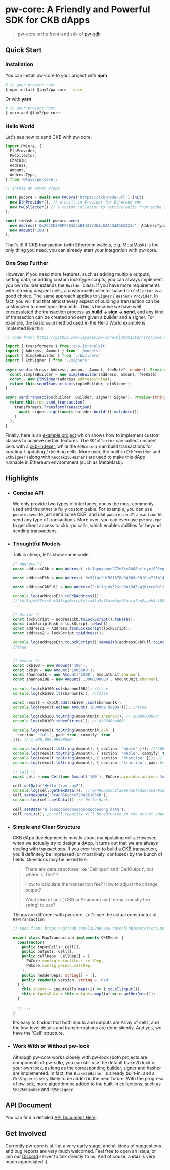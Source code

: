 # pw-core: A Friendly and Powerful SDK for CKB dApps

> pw-core is the front-end sdk of [pw-sdk](https://talk.nervos.org/t/lay2-pw-sdk-build-dapps-on-ckb-and-run-them-everywhere/4289)

## Quick Start

### Installation

You can install pw-core to your project with **npm**

```bash
# in your project root
$ npm install @lay2/pw-core --save
```

Or with **yarn**

```bash
# in your project root
$ yarn add @lay2/pw-core
```

### Hello World

Let's see how to send CKB with pw-core.

```javascript
import PWCore, {
  EthProvider,
  PwCollector,
  ChainID,
  Address,
  Amount,
  AddressType,
} from '@lay2/pw-core';

// insdie an async scope

const pwcore = await new PWCore('https://ckb-node-url').init(
  new EthProvider(), // a built-in Provider for Ethereum env.
  new PwCollector() // a custom Collector to retrive cells from cache server.
);

const txHash = await pwcore.send(
  new Address('0x26C5F390FF2033CbB44377361c63A3Dd2DE3121d', AddressType.eth),
  new Amount('100')
);
```

That's it! If CKB transaction (with Ethereum wallets, e.g. MetaMask) is the only thing you need, you can already start your integration with pw-core.

### One Step Further

However, if you need more features, such as adding multiple outputs, setting data, or adding custom lock/type scripts, you can always implement you own builder extends the `Builder` class. If you have more requirements with retriving unspent cells, a custom cell collector based on `Collector` is a good choice. The same approach applies to `Signer` / `Hasher` / `Provider`. In fact, you will find that almost every aspect of buiding a transaction can be customized to meet your demands. This is because we have well encapsulated the transaction process as **build -> sign -> send**, and any kind of transaction can be created and sent given a builder and a signer. For example, the basic `send` method used in the Hello World example is implented like this:

```typescript
// code from: https://github.com/lay2dev/pw-core/blob/master/src/core.ts#L80

import { transformers } from 'ckb-js-toolkit'
import { Address, Amount } from './models'
import { SimpleBuilder } from './builders'
import { EthSigner } from './signers'

async send(address: Address, amount: Amount, feeRate?: number): Promise<string> {
  const simpleBuilder = new SimpleBuilder(address, amount, feeRate);
  const = new EthSigner(address.addressString);
  return this.sendTransaction(simpleBuilder, ethSigner);
}

async sendTransaction(builder: Builder, signer: Signer): Promise<string> {
  return this.rpc.send_transaction(
    transformers.TransformTransaction(
      await signer.sign((await builder.build()).validate())
    )
  );
}
```

Finally, here is an [example project](https://github.com/lay2dev/simplestdapp) which shows how to implement custom classes to achieve certain features. The `SDCollector` can collect unspent cells with a [ckb-indexer](https://github.com/quake/ckb-indexer), while the `SDBuilder` can build transactions for creating / updating / deleting cells. More over, the built-in `EthProvider` and `EthSigner` (along with `Keccak256Hasher`) are used to make this dApp runnable in Ethereum enviromment (such as MetaMask).

## Highlights

- ### Concise API

  We only provide two types of interfaces, one is the most commonly used and the other is fully customizable. For example, you can use `pwcore.send` to just send some CKB, and use `pwcore.sendTransaction` to send any type of transactions. More over, you can even use `pwcore.rpc` to get direct access to ckb rpc calls, which enables abilities far beyond sending transactions.

* ### Thoughtful Models

  Talk is cheap, let's show some code.

  ```typescript
  /* Address */
  const addressCkb = new Address('ckt1qyqxpayn272n8km2k08hzldynj992egs0waqnr8zjs', AddressType.ckb);

  const addressEth = new Address('0x32f4c2df50f678a94609e98f8ee7ffb14b6799bc', AddressType.eth);

  const addressCkbFull = new Address('ckt1qjmk32srs9nx345sgj0xrcq6slzx5ta3vt8azm4py95aalx7qq2agvh5ct04panc49rqn6v03mnllv2tv7vmc2z5pkp', AddressType.ckb);

  console.log(addressEth.toCKBAddress());
  //'ckt1qjmk32srs9nx345sgj0xrcq6slzx5ta3vt8azm4py95aalx7qq2agvh5ct04panc49rqn6v03mnllv2tv7vmc2z5pkp'


  /* Script */
  const lockScript = addressCkb.toLockScript().toHash();
  const lockScriptHash = lockScript.toHash();
  const address1 = Address.fromLockScript(lockScript);
  const address2 = lockScript.toAddress();

  console.log(addressEth.toLockScript().sameWith(addressCkbFull.toLockScript()));
  //true


  /* Amount */
  const ckb100 = new Amount('100');
  const ckb1M = new Amount('1000000');
  const shannon1k = new Amount('1000', AmountUnit.shannon);
  const shannon10B = new Amount('10000000000', AmountUnit.shannon);

  console.log(ckb100.eq(shannon10B)); //true
  console.log(ckb100.lt(shannon1k)); //false

  const result = ckb1M.add(ckb100).sub(shannon1k);
  console.log(result.eq(new Amount('1000099.99999'))); //true

  console.log(ckb100.toString(AmountUnit.shannon)); //'10000000000'
  console.log(ckb100.toHexString()); //'0x2540be400'

  console.log(result.toString(AmountUnit.ckb, {
    section: 'full', pad: true, commify: true
  })); //'1,000,099.99999000'

  console.log(result.toString(Amount), { section: 'whole' })); //'1000099'
  console.log(result.toString(Amount), { section: 'whole', commify: true })); //'1,000,099'
  console.log(result.toString(Amount), { section: 'fraction' })); //'99999'
  console.log(result.toString(Amount), { section: 'fraction', pad: true })); //'99999000'

  /* Cell */
  const cell = new Cell(new Amount('100'), PWCore.provider.address.toLockScript());

  cell.setData('Hello from Lay2');
  console.log(cell.getHexData()); //'0x48656c6c6f2066726f6d204c617932'
  cell.setHexData('0x48656c6c6f204261636b');
  console.log(cell.getData()); //'Hello Back'

  cell.setData('a looooooooooooooooooooooong data');
  cell.resize(); // cell.capacity will be adjusted to the actual space usage.
  ```

- ### Simple and Clear Structure

  CKB dApp development is mostly about manipulating cells. However, when we actually try to design a dApp, it turns out that we are always dealing with transactions. If you ever tried to build a CKB transaction, you'll definitely be impressed (or most likely, confused) by the bunch of fields. Questions may be asked like:

  > There are data structures like 'CellInput' and 'CellOutput', but where is 'Cell' ?
  >
  > How to calculate the transaction fee? How to adjust the change output?
  >
  > What kind of unit ( CKB or Shannon) and format (mostly hex string) to use?

  Things are different with pw-core. Let's see the actual constructor of `RawTransaction`

  ```typescript
  // code from: https://github.com/lay2dev/pw-core/blob/master/src/models/raw-transaction.ts#L7

  export class RawTransaction implements CKBModel {
    constructor(
      public inputCells: Cell[],
      public outputs: Cell[],
      public cellDeps: CellDep[] = [
        PWCore.config.defaultLock.cellDep,
        PWCore.config.pwLock.cellDep,
      ],
      public headerDeps: string[] = [],
      public readonly version: string = '0x0'
    ) {
      this.inputs = inputCells.map((i) => i.toCellInput());
      this.outputsData = this.outputs.map((o) => o.getHexData());
    }

    // ...
  }
  ```

  It's easy to findout that both inputs and outputs are Array of cells, and the low-level details and transformations are done silently. And yes, we have the 'Cell' structure.

* ### Work With or Without pw-lock

  Although pw-core works closely with pw-lock (both projects are components of pw-sdk), you can still use the default blake2b lock or your own lock, as long as the corresponding builder, signer and hasher are implemented. In fact, the `Blake2bHasher` is already built-in, and a `CkbSigner` is very likely to be added in the near future. With the progress of pw-sdk, more algorithm be added to the built-in collections, such as `Sha256Hasher` and `P256Signer`.

## API Document

You can find a detailed [API Document Here](https://docs.lay2.dev/pw-core).

## Get Involved

Currently pw-core is still at a very early stage, and all kinds of suggestions and bug reports are very much welcomed. Feel free to open an issue, or join our [Discord](https://discord.gg/ZuFQGCx) server to talk directly to us. And of couse, a **star** is very much appreciated :).
